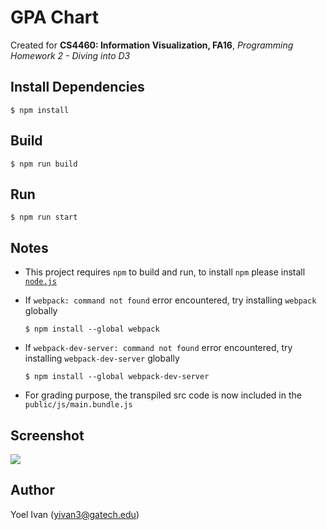 # GPA Chart
Created for **CS4460: Information Visualization, FA16**, *Programming Homework 2 - Diving into D3*

## Install Dependencies
`$ npm install`

## Build
`$ npm run build`

## Run
`$ npm run start`

## Notes
+ This project requires `npm` to build and run, to install `npm` please install <a href="https://nodejs.org/en/">`node.js`</a>

+ If `webpack: command not found` error encountered, try installing `webpack` globally

  `$ npm install --global webpack`

+ If `webpack-dev-server: command not found` error encountered, try installing `webpack-dev-server` globally

  `$ npm install --global webpack-dev-server`
  
+ For grading purpose, the transpiled src code is now included in the `public/js/main.bundle.js`

## Screenshot
<img src="https://github.gatech.edu/raw/yivan3/cs-4460-fall-16/master/PHW2/Screenies.PNG?token=AAAJj7tnfW1ybhM0DSUQwHUpzwkSAfBEks5X0hjSwA%3D%3D"></img>

## Author
Yoel Ivan (<a href="mailto:yivan3@gatech.edu">yivan3@gatech.edu</a>)

